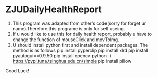 # ZJUDailyHealthReport
1. This program was adapted from other's code(sorry for forget ur name).Therefore this programe is only for self useing.
2. If u would like to use this for daily health report, probably u have to change the function of mouseClick and movToImg.
3. U should install python first and install dependent packages. The method is as follows
pip install pyperclip
pip install xlrd
pip install pyautogui==0.9.50
pip install opencv-python -i https://pypi.tuna.tsinghua.edu.cn/simple
pip install pillow

Good Luck!

